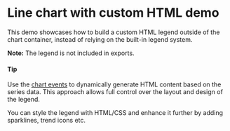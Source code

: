 # Line chart with custom HTML demo
This demo showcases how to build a custom HTML legend outside of the chart container, instead of relying on the built-in legend system.

**Note:** The legend is not included in exports.

#### Tip
Use the [chart events](https://api.highcharts.com/highcharts/chart.events) to dynamically generate HTML content based on the series data. This approach allows full control over the layout and design of the legend.

You can style the legend with HTML/CSS and enhance it further by adding sparklines, trend icons etc.

